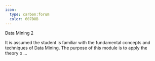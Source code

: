 ```yaml
---
icon:
  type: carbon:forum
  color: 607D8B
---
```

Data Mining 2

It is assumed the student is familiar with the fundamental concepts and techniques of Data Mining. The purpose of this module is to apply the theory o ... 
